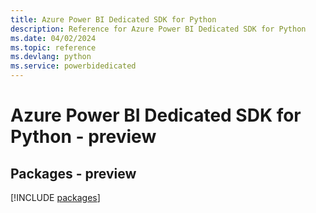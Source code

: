 ```yaml
---
title: Azure Power BI Dedicated SDK for Python
description: Reference for Azure Power BI Dedicated SDK for Python
ms.date: 04/02/2024
ms.topic: reference
ms.devlang: python
ms.service: powerbidedicated
---
```

# Azure Power BI Dedicated SDK for Python - preview
## Packages - preview
[!INCLUDE [packages](power-bi-dedicated-index.md)]